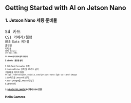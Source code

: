 Getting Started with AI on Jetson Nano
-
<div stlye="text-align: left;">
<b> 1. Jetson Nano  세팅 준비물</b>
<br>
<br>
<TT> Sd 카드</TT>
<small><br>
<TT> CSI 카메라/웹캠</TT>
<small><br>
<TT> USB Data 케이블 </TT>
<small><br>
<TT> 쿨링팬 </TT>
<small><br>
<TT> 지지대</TT>
<small><br>
<TT> WIFI Dongle</TT>
<small><br>
<TT> 무선 마우스<span>&#183;</span>키패드</TT>
<br><br>
<b>1-2.Jetson을 지지대에 올려 끼워준다</b>
<br>
<br>   
<b><big> 2. ubuntu <span>&#183;</span> 쿨링팬 설치<big></b>
<br>
<br>   
1. SD Card Formatter 설치
<br>    
2. balenaEtcher 설치 및 SD카드 굽기
<br>구울때 쓸 이미지 파일
<br><TT>https://developer.nvidia.com/jetson-nano-2gb-sd-card-image </TT>
<br>
3.SD카드를 Jetson에 넣기
<br>
4.WIFI Dongle을 Jetson에 넣기 
<br>
5.ubuntu에
<br>
<br>
<b> 3. <u>HEADLESS_MODE</u> PC에서 SSH 연결</b>

Hello Camera
-

